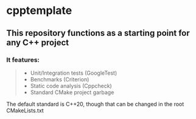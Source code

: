 # cpptemplate
## This repository functions as a starting point for any C++ project
### It features:
> * Unit/Integration tests (GoogleTest) <br>
> * Benchmarks (Criterion) <br>
> * Static code analysis (Cppcheck) <br>
> * Standard CMake project garbage <br>

The default standard is C++20, though that can be changed in the root CMakeLists.txt
